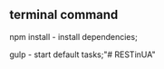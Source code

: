 terminal command
---------------------------------------------------------
npm install - install dependencies;

gulp - start default tasks;"# RESTinUA" 
